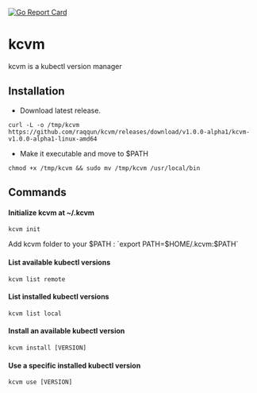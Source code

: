 [![Go Report Card](https://goreportcard.com/badge/github.com/raqqun/kcvm)](https://goreportcard.com/report/github.com/raqqun/kcvm)


# kcvm
kcvm is a kubectl version manager

## Installation

- Download latest release.

`curl -L -o /tmp/kcvm https://github.com/raqqun/kcvm/releases/download/v1.0.0-alpha1/kcvm-v1.0.0-alpha1-linux-amd64`

- Make it executable and move to $PATH

`chmod +x /tmp/kcvm && sudo mv /tmp/kcvm /usr/local/bin`

## Commands

#### Initialize kcvm at ~/.kcvm

`kcvm init`

Add kcvm folder to your $PATH : `export PATH=$HOME/.kcvm:$PATH`

#### List available kubectl versions

`kcvm list remote`

#### List installed kubectl versions

`kcvm list local`

#### Install an available kubectl version

`kcvm install [VERSION]`

#### Use a specific installed kubectl version

`kcvm use [VERSION]`

